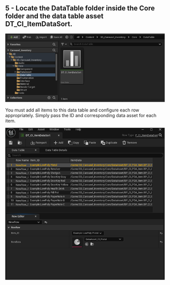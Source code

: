 ## 5 - Locate the DataTable folder inside the Core folder and the data table asset DT_CI_ItemDataSort.

![alt text](../prints/docs-10.png)

You must add all items to this data table and configure each row appropriately. Simply pass the ID and corresponding data asset for each item.

![alt text](../prints/docs-11.png)